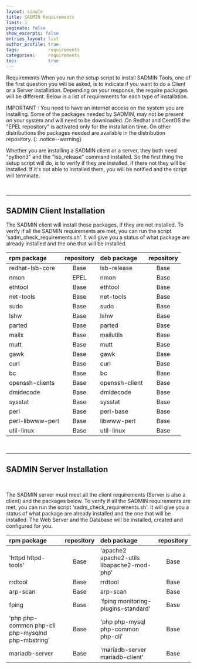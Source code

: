 ```yaml
---
layout: single
title: SADMIN Requirements
limit: 1
paginate: false
show_excerpts: false
entries_layout: list
author_profile: true
tags:           requirements 
categories:     requirements
toc:            true
---
```



Requirements
When you run the setup script to install SADMIN Tools, one of the first question you will be asked, is to indicate if you want to do a Client or a Server installation. Depending on your response, the require packages will be different. Below is a list of requirements for each type of installation.

IMPORTANT :
You need to have an internet access on the system you are installing.
Some of the packages needed by SADMIN, may not be present on your system and will need to be downloaded.
On Redhat and CentOS the "EPEL repository" is activated only for the installation time.
On other distributions the packages needed are available in the distribution repository.
{: .notice--warning}


Whether you are installing a SADMIN client or a server, they both need "python3" and the "lsb_release" command installed.
So the first thing the setup script will do, is to verify if they are installed, if there not they will be installed.
If it's not able to installed them, you will be notified and the script will terminate.


<br>

---

<a name="clientreq"></a> 
## SADMIN Client Installation

The SADMIN client will install these packages, if they are not installed.
To verify if all the SADMIN requirements are met, you can run the script 'sadm_check_requirements.sh'.
It will give you a status of what package are already installed and the one that will be installed.

| rpm package	    | repository	| deb package	| repository  |
| :---              |:---:          | :---          | :---:       | 
| redhat-lsb-core   |	Base	    | lsb-release	| Base |
| nmon	            | EPEL	        | nmon	        | Base |
| ethtool	        | Base	        | ethtool	    | Base |
| net-tools	        | Base	        | net-tools	    | Base |
| sudo	            | Base	        | sudo	        | Base |
| lshw	            | Base	        | lshw	        | Base |
| parted	        | Base	        | parted	    | Base |
| mailx	            | Base	        | mailutils	    | Base |
| mutt	            | Base	        | mutt	        | Base |
| gawk	            | Base	        | gawk	        | Base |
| curl	            | Base	        | curl	        | Base |
| bc	            | Base	        | bc	        | Base |
| openssh-clients	| Base	        | openssh-client| Base |
| dmidecode	        | Base	        | dmidecode	    | Base |
| sysstat	        | Base	        | sysstat	    | Base |
| perl	            | Base	        | perl-base	    | Base |
| perl-libwww-perl	| Base	        | libwww-perl	| Base |
| util-linux	    | Base	        | util-linux	| Base |   
   

<br>

---

<a name="serverreq"></a> 
## SADMIN Server Installation

<br>

The SADMIN server must meet all the client requirements (Server is also a client) and the packages below.
To verify if all the SADMIN requirements are met, you can run the script 'sadm_check_requirements.sh'.
It will give you a status of what package are already installed and the one that will be installed.
The Web Server and the Database will be installed, created and configured for you.

| rpm package	        | repository	| deb package	| repository  |
| :---                  |:---:          | :---          | :---:       | 
| 'httpd httpd-tools'	| Base	        | 'apache2 apache2-utils libapache2-mod-php'|	Base |
| rrdtool	| Base	| rrdtool	| Base |
| arp-scan	| Base	| arp-scan	| Base |
| fping	| Base	| 'fping monitoring-plugins-standard'	| Base |
| 'php php-common php-cli php-mysqlnd php-mbstring'	| Base | 'php php-mysql php-common php-cli'	|Base |
| mariadb-server	| Base	| 'mariadb-server mariadb-client'|	Base |

